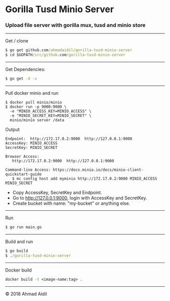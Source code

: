 # Gorilla Tusd Minio Server

### Upload file server with gorilla mux, tusd and minio store
---
Get / clone
```cmd
$ go get github.com/ahmadaidil/gorilla-tusd-minio-server
$ cd $GOPATH/src/github.com/gorilla-tusd-minio-server
```
---
Get Dependencies:
```cmd
$ go get -d -v
```
---
Pull docker minio and run
```
$ docker pull minio/minio
$ docker run -p 9000:9000 \
  -e "MINIO_ACCESS_KEY=MINIO_ACCESS" \
  -e "MINIO_SECRET_KEY=MINIO_SECRET" \
  minio/minio server /data
```
Output
```Output
Endpoint:  http://172.17.0.2:9000  http://127.0.0.1:9000
AccessKey: MINIO_ACCESS 
SecretKey: MINIO_SECRET 

Browser Access:
   http://172.17.0.2:9000  http://127.0.0.1:9000

Command-line Access: https://docs.minio.io/docs/minio-client-quickstart-guide
   $ mc config host add myminio http://172.17.0.2:9000 MINIO_ACCESS MINIO_SECRET
```
* Copy AccessKey, SecretKey and Endpoint.
* Go to http://127.0.0.1:9000, login with AccessKey and SecretKey.
* Create bucket with name: "my-bucket" or anything else.
---
Run
```cmd
$ go run main.go
```
---
Build and run
```cmd
$ go build
$ ./gorilla-tusd-minio-server
```
---
Docker build
```cmd
docker build -t <image-name:tag> .
```
---
&copy; 2018 Ahmad Aidil